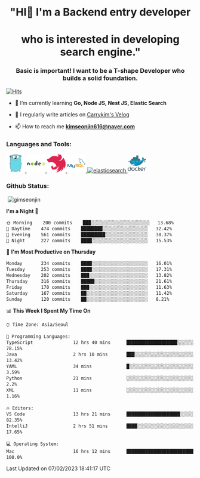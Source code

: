 <h1 align="center">"HI👋 I'm a Backend entry developer </h1>
<h1 align="center"> who is interested in developing search engine."</h1>
<h3 align="center">Basic is important! I want to be a T-shape Developer who builds a solid foundation.</h3>

[![Hits](https://hits.seeyoufarm.com/api/count/incr/badge.svg?url=https%3A%2F%2Fgithub.com%2Fgimseonjin&count_bg=%2318BFE5&title_bg=%23555555&icon=ko-fi.svg&icon_color=%23E7E7E7&title=hits&edge_flat=false)](https://hits.seeyoufarm.com)

- 🌱 I’m currently learning **Go, Node JS, Nest JS, Elastic Search**

- 📝 I regularly write articles on [Carrykim's Velog](https://velog.io/@carrykim)

- 📫 How to reach me **kimseonjin616@naver.com**


<h3 align="left">Languages and Tools:</h3>
<p align="left"> 
<a href="https://golang.org" target="_blank" rel="noreferrer"> <img src="https://raw.githubusercontent.com/devicons/devicon/master/icons/go/go-original.svg" alt="go" width="10%" height="10%"/> </a>
<a href="https://nodejs.org" target="_blank" rel="noreferrer"> <img src="https://raw.githubusercontent.com/devicons/devicon/master/icons/nodejs/nodejs-original-wordmark.svg" alt="nodejs" width="10%" height="10%"/> </a> <a></a>
<a href="https://nestjs.com/" target="_blank" rel="noreferrer"> <img src="https://raw.githubusercontent.com/devicons/devicon/master/icons/nestjs/nestjs-plain.svg" alt="nestjs" width="10%" height="10%"/> </a> 
<a href="https://www.mysql.com/" target="_blank" rel="noreferrer"> <img src="https://raw.githubusercontent.com/devicons/devicon/master/icons/mysql/mysql-original-wordmark.svg" alt="mysql" width="10%" height="10%"/>  </a>
 <a href="https://www.elastic.co" target="_blank" rel="noreferrer"> <img src="https://www.vectorlogo.zone/logos/elastic/elastic-icon.svg" alt="elasticsearch" width="10%" height="10%"/> </a> 
 <a href="https://www.docker.com/" target="_blank" rel="noreferrer"> <img src="https://raw.githubusercontent.com/devicons/devicon/master/icons/docker/docker-original-wordmark.svg" alt="docker" width="10%" height="10%"/> </a>
</p>


<h3 align="left">Github Status:</h3>
<p align="left">
 <p>&nbsp;<img align="center" src="https://github-readme-stats.vercel.app/api?username=gimseonjin&show_icons=true&locale=en" alt="gimseonjin" /></p>
</p>


<!--START_SECTION:waka-->
**I'm a Night 🦉** 

```text
🌞 Morning    200 commits    ███░░░░░░░░░░░░░░░░░░░░░░   13.68% 
🌆 Daytime    474 commits    ████████░░░░░░░░░░░░░░░░░   32.42% 
🌃 Evening    561 commits    █████████░░░░░░░░░░░░░░░░   38.37% 
🌙 Night      227 commits    ████░░░░░░░░░░░░░░░░░░░░░   15.53%

```
📅 **I'm Most Productive on Thursday** 

```text
Monday       234 commits    ████░░░░░░░░░░░░░░░░░░░░░   16.01% 
Tuesday      253 commits    ████░░░░░░░░░░░░░░░░░░░░░   17.31% 
Wednesday    202 commits    ███░░░░░░░░░░░░░░░░░░░░░░   13.82% 
Thursday     316 commits    █████░░░░░░░░░░░░░░░░░░░░   21.61% 
Friday       170 commits    ███░░░░░░░░░░░░░░░░░░░░░░   11.63% 
Saturday     167 commits    ██░░░░░░░░░░░░░░░░░░░░░░░   11.42% 
Sunday       120 commits    ██░░░░░░░░░░░░░░░░░░░░░░░   8.21%

```


📊 **This Week I Spent My Time On** 

```text
⌚︎ Time Zone: Asia/Seoul

💬 Programming Languages: 
TypeScript               12 hrs 40 mins      ███████████████████░░░░░░   78.15% 
Java                     2 hrs 10 mins       ███░░░░░░░░░░░░░░░░░░░░░░   13.42% 
YAML                     34 mins             █░░░░░░░░░░░░░░░░░░░░░░░░   3.59% 
Python                   21 mins             ░░░░░░░░░░░░░░░░░░░░░░░░░   2.2% 
XML                      11 mins             ░░░░░░░░░░░░░░░░░░░░░░░░░   1.16%

🔥 Editors: 
VS Code                  13 hrs 21 mins      ████████████████████░░░░░   82.35% 
IntelliJ                 2 hrs 51 mins       ████░░░░░░░░░░░░░░░░░░░░░   17.65%

💻 Operating System: 
Mac                      16 hrs 12 mins      █████████████████████████   100.0%

```


 Last Updated on 07/02/2023 18:41:17 UTC
<!--END_SECTION:waka-->
